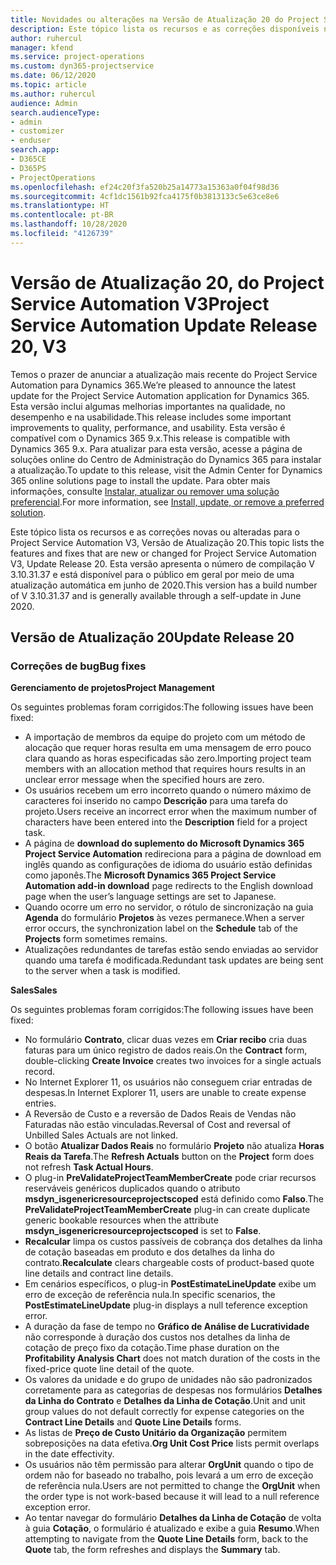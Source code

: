 ```yaml
---
title: Novidades ou alterações na Versão de Atualização 20 do Project Service Automation V3
description: Este tópico lista os recursos e as correções disponíveis na Versão de Atualização 20 do Project Service Automation V3.
author: ruhercul
manager: kfend
ms.service: project-operations
ms.custom: dyn365-projectservice
ms.date: 06/12/2020
ms.topic: article
ms.author: ruhercul
audience: Admin
search.audienceType:
- admin
- customizer
- enduser
search.app:
- D365CE
- D365PS
- ProjectOperations
ms.openlocfilehash: ef24c20f3fa520b25a14773a15363a0f04f98d36
ms.sourcegitcommit: 4cf1dc1561b92fca4175f0b3813133c5e63ce8e6
ms.translationtype: HT
ms.contentlocale: pt-BR
ms.lasthandoff: 10/28/2020
ms.locfileid: "4126739"
---
```

# <a name="project-service-automation-update-release-20-v3"></a><span data-ttu-id="01b89-103">Versão de Atualização 20, do Project Service Automation V3</span><span class="sxs-lookup"><span data-stu-id="01b89-103">Project Service Automation Update Release 20, V3</span></span>

<span data-ttu-id="01b89-104">Temos o prazer de anunciar a atualização mais recente do Project Service Automation para Dynamics 365.</span><span class="sxs-lookup"><span data-stu-id="01b89-104">We’re pleased to announce the latest update for the Project Service Automation application for Dynamics 365.</span></span> <span data-ttu-id="01b89-105">Esta versão inclui algumas melhorias importantes na qualidade, no desempenho e na usabilidade.</span><span class="sxs-lookup"><span data-stu-id="01b89-105">This release includes some important improvements to quality, performance, and usability.</span></span> <span data-ttu-id="01b89-106">Esta versão é compatível com o Dynamics 365 9.x.</span><span class="sxs-lookup"><span data-stu-id="01b89-106">This release is compatible with Dynamics 365 9.x.</span></span> <span data-ttu-id="01b89-107">Para atualizar para esta versão, acesse a página de soluções online do Centro de Administração do Dynamics 365 para instalar a atualização.</span><span class="sxs-lookup"><span data-stu-id="01b89-107">To update to this release, visit the Admin Center for Dynamics 365 online solutions page to install the update.</span></span> <span data-ttu-id="01b89-108">Para obter mais informações, consulte [Instalar, atualizar ou remover uma solução preferencial](https://docs.microsoft.com/power-platform/admin/install-remove-preferred-solution).</span><span class="sxs-lookup"><span data-stu-id="01b89-108">For more information, see [Install, update, or remove a preferred solution](https://docs.microsoft.com/power-platform/admin/install-remove-preferred-solution).</span></span>

<span data-ttu-id="01b89-109">Este tópico lista os recursos e as correções novas ou alteradas para o Project Service Automation V3, Versão de Atualização 20.</span><span class="sxs-lookup"><span data-stu-id="01b89-109">This topic lists the features and fixes that are new or changed for Project Service Automation V3, Update Release 20.</span></span> <span data-ttu-id="01b89-110">Esta versão apresenta o número de compilação V 3.10.31.37 e está disponível para o público em geral por meio de uma atualização automática em junho de 2020.</span><span class="sxs-lookup"><span data-stu-id="01b89-110">This version has a build number of V 3.10.31.37 and is generally available through a self-update in June 2020.</span></span>

## <a name="update-release-20"></a><span data-ttu-id="01b89-111">Versão de Atualização 20</span><span class="sxs-lookup"><span data-stu-id="01b89-111">Update Release 20</span></span>

### <a name="bug-fixes"></a><span data-ttu-id="01b89-112">Correções de bug</span><span class="sxs-lookup"><span data-stu-id="01b89-112">Bug fixes</span></span>

<span data-ttu-id="01b89-113">**Gerenciamento de projetos**</span><span class="sxs-lookup"><span data-stu-id="01b89-113">**Project Management**</span></span>

<span data-ttu-id="01b89-114">Os seguintes problemas foram corrigidos:</span><span class="sxs-lookup"><span data-stu-id="01b89-114">The following issues have been fixed:</span></span>

- <span data-ttu-id="01b89-115">A importação de membros da equipe do projeto com um método de alocação que requer horas resulta em uma mensagem de erro pouco clara quando as horas especificadas são zero.</span><span class="sxs-lookup"><span data-stu-id="01b89-115">Importing project team members with an allocation method that requires hours results in an unclear error message when the specified hours are zero.</span></span>
- <span data-ttu-id="01b89-116">Os usuários recebem um erro incorreto quando o número máximo de caracteres foi inserido no campo **Descrição** para uma tarefa do projeto.</span><span class="sxs-lookup"><span data-stu-id="01b89-116">Users receive an incorrect error when the maximum number of characters have been entered into the **Description** field for a project task.</span></span>
- <span data-ttu-id="01b89-117">A página de **download do suplemento do Microsoft Dynamics 365 Project Service Automation** redireciona para a página de download em inglês quando as configurações de idioma do usuário estão definidas como japonês.</span><span class="sxs-lookup"><span data-stu-id="01b89-117">The **Microsoft Dynamics 365 Project Service Automation add-in download** page redirects to the English download page when the user’s language settings are set to Japanese.</span></span>
- <span data-ttu-id="01b89-118">Quando ocorre um erro no servidor, o rótulo de sincronização na guia **Agenda** do formulário **Projetos** às vezes permanece.</span><span class="sxs-lookup"><span data-stu-id="01b89-118">When a server error occurs, the synchronization label on the **Schedule** tab of the **Projects** form sometimes remains.</span></span>
- <span data-ttu-id="01b89-119">Atualizações redundantes de tarefas estão sendo enviadas ao servidor quando uma tarefa é modificada.</span><span class="sxs-lookup"><span data-stu-id="01b89-119">Redundant task updates are being sent to the server when a task is modified.</span></span>

<span data-ttu-id="01b89-120">**Sales**</span><span class="sxs-lookup"><span data-stu-id="01b89-120">**Sales**</span></span>

<span data-ttu-id="01b89-121">Os seguintes problemas foram corrigidos:</span><span class="sxs-lookup"><span data-stu-id="01b89-121">The following issues have been fixed:</span></span>

- <span data-ttu-id="01b89-122">No formulário **Contrato**, clicar duas vezes em **Criar recibo** cria duas faturas para um único registro de dados reais.</span><span class="sxs-lookup"><span data-stu-id="01b89-122">On the **Contract** form, double-clicking **Create Invoice** creates two invoices for a single actuals record.</span></span>
- <span data-ttu-id="01b89-123">No Internet Explorer 11, os usuários não conseguem criar entradas de despesas.</span><span class="sxs-lookup"><span data-stu-id="01b89-123">In Internet Explorer 11, users are unable to create expense entries.</span></span>
- <span data-ttu-id="01b89-124">A Reversão de Custo e a reversão de Dados Reais de Vendas não Faturadas não estão vinculadas.</span><span class="sxs-lookup"><span data-stu-id="01b89-124">Reversal of Cost and reversal of Unbilled Sales Actuals are not linked.</span></span>
- <span data-ttu-id="01b89-125">O botão **Atualizar Dados Reais** no formulário **Projeto** não atualiza **Horas Reais da Tarefa**.</span><span class="sxs-lookup"><span data-stu-id="01b89-125">The **Refresh Actuals** button on the **Project** form does not refresh **Task Actual Hours**.</span></span>
- <span data-ttu-id="01b89-126">O plug-in **PreValidateProjectTeamMemberCreate** pode criar recursos reserváveis genéricos duplicados quando o atributo **msdyn_isgenericresourceprojectscoped** está definido como **Falso**.</span><span class="sxs-lookup"><span data-stu-id="01b89-126">The **PreValidateProjectTeamMemberCreate** plug-in can create duplicate generic bookable resources when the attribute **msdyn_isgenericresourceprojectscoped** is set to **False**.</span></span>
- <span data-ttu-id="01b89-127">**Recalcular** limpa os custos passíveis de cobrança dos detalhes da linha de cotação baseadas em produto e dos detalhes da linha do contrato.</span><span class="sxs-lookup"><span data-stu-id="01b89-127">**Recalculate** clears chargeable costs of product-based quote line details and contract line details.</span></span>
- <span data-ttu-id="01b89-128">Em cenários específicos, o plug-in **PostEstimateLineUpdate** exibe um erro de exceção de referência nula.</span><span class="sxs-lookup"><span data-stu-id="01b89-128">In specific scenarios, the **PostEstimateLineUpdate** plug-in displays a null teference exception error.</span></span>
- <span data-ttu-id="01b89-129">A duração da fase de tempo no **Gráfico de Análise de Lucratividade** não corresponde à duração dos custos nos detalhes da linha de cotação de preço fixo da cotação.</span><span class="sxs-lookup"><span data-stu-id="01b89-129">Time phase duration on the **Profitability Analysis Chart** does not match duration of the costs in the fixed-price quote line detail of the quote.</span></span>
- <span data-ttu-id="01b89-130">Os valores da unidade e do grupo de unidades não são padronizados corretamente para as categorias de despesas nos formulários **Detalhes da Linha do Contrato** e **Detalhes da Linha de Cotação**.</span><span class="sxs-lookup"><span data-stu-id="01b89-130">Unit and unit group values do not default correctly for expense categories on the **Contract Line Details** and **Quote Line Details** forms.</span></span>
- <span data-ttu-id="01b89-131">As listas de **Preço de Custo Unitário da Organização** permitem sobreposições na data efetiva.</span><span class="sxs-lookup"><span data-stu-id="01b89-131">**Org Unit Cost Price** lists permit overlaps in the date effectivity.</span></span>
- <span data-ttu-id="01b89-132">Os usuários não têm permissão para alterar **OrgUnit** quando o tipo de ordem não for baseado no trabalho, pois levará a um erro de exceção de referência nula.</span><span class="sxs-lookup"><span data-stu-id="01b89-132">Users are not permitted to change the **OrgUnit** when the order type is not work-based because it will lead to a null reference exception error.</span></span>
- <span data-ttu-id="01b89-133">Ao tentar navegar do formulário **Detalhes da Linha de Cotação** de volta à guia **Cotação**, o formulário é atualizado e exibe a guia **Resumo**.</span><span class="sxs-lookup"><span data-stu-id="01b89-133">When attempting to navigate from the **Quote Line Details** form, back to the **Quote** tab, the form refreshes and displays the **Summary** tab.</span></span>

